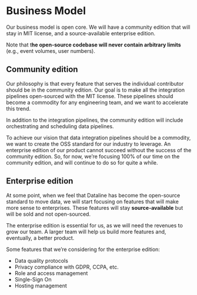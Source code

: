 # Business Model



Our business model is open core. We will have a community edition that will stay in MIT license, and a source-available enterprise edition. 

Note that t**he open-source codebase will never contain arbitrary limits** \(e.g., event volumes, user numbers\).

## **Community edition**

Our philosophy is that every feature that serves the individual contributor should be in the community edition. Our goal is to make all the integration pipelines open-sourced with the MIT license. These pipelines should become a commodity for any engineering team, and we want to accelerate this trend.

In addition to the integration pipelines, the community edition will include orchestrating and scheduling data pipelines.

To achieve our vision that data integration pipelines should be a commodity, we want to create the OSS standard for our industry to leverage. An enterprise edition of our product cannot succeed without the success of the community edition. So, for now, we’re focusing 100% of our time on the community edition, and will continue to do so for quite a while.

## **Enterprise edition**

At some point, when we feel that Dataline has become the open-source standard to move data, we will start focusing on features that will make more sense to enterprises. These features will stay **source-available** but will be sold and not open-sourced. 

The enterprise edition is essential for us, as we will need the revenues to grow our team. A larger team will help us build more features and, eventually, a better product. 

Some features that we’re considering for the enterprise edition:

* Data quality protocols
* Privacy compliance with GDPR, CCPA, etc.
* Role and access management
* Single-Sign On
* Hosting management

